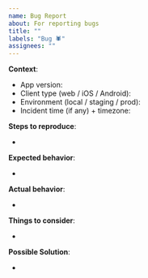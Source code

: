 ```yaml
---
name: Bug Report
about: For reporting bugs
title: ""
labels: "Bug 🕷"
assignees: ""
---
```


**Context**:

- App version:
- Client type (web / iOS / Android):
- Environment (local / staging / prod):
- Incident time (if any) + timezone:

**Steps to reproduce**:

- 

**Expected behavior**:

- 

**Actual behavior**:

- 

**Things to consider**:

- 

**Possible Solution**:

-
